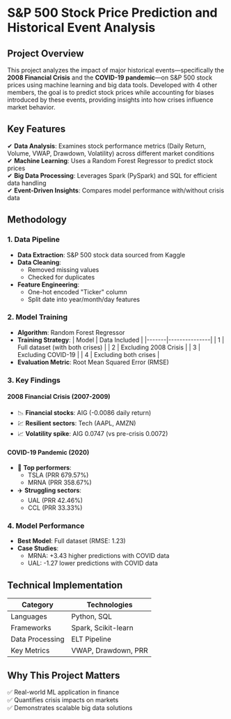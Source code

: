 # S&P 500 Stock Price Prediction and Historical Event Analysis

## Project Overview
This project analyzes the impact of major historical events—specifically the **2008 Financial Crisis** and the **COVID-19 pandemic**—on S&P 500 stock prices using machine learning and big data tools. Developed with 4 other members, the goal is to predict stock prices while accounting for biases introduced by these events, providing insights into how crises influence market behavior.

## Key Features
✔ **Data Analysis**: Examines stock performance metrics (Daily Return, Volume, VWAP, Drawdown, Volatility) across different market conditions  
✔ **Machine Learning**: Uses a Random Forest Regressor to predict stock prices  
✔ **Big Data Processing**: Leverages Spark (PySpark) and SQL for efficient data handling  
✔ **Event-Driven Insights**: Compares model performance with/without crisis data  

## Methodology

### 1. Data Pipeline
- **Data Extraction**: S&P 500 stock data sourced from Kaggle
- **Data Cleaning**:
  - Removed missing values
  - Checked for duplicates
- **Feature Engineering**:
  - One-hot encoded "Ticker" column
  - Split date into year/month/day features

### 2. Model Training
- **Algorithm**: Random Forest Regressor
- **Training Strategy**:
  | Model | Data Included |
  |-------|---------------|
  | 1 | Full dataset (with both crises) |
  | 2 | Excluding 2008 Crisis |
  | 3 | Excluding COVID-19 |
  | 4 | Excluding both crises |
- **Evaluation Metric**: Root Mean Squared Error (RMSE)

### 3. Key Findings

#### 2008 Financial Crisis (2007-2009)
- 📉 **Financial stocks**: AIG (-0.0086 daily return)
- 💹 **Resilient sectors**: Tech (AAPL, AMZN)
- 📈 **Volatility spike**: AIG 0.0747 (vs pre-crisis 0.0072)

#### COVID-19 Pandemic (2020)
- 🚀 **Top performers**: 
  - TSLA (PRR 679.57%) 
  - MRNA (PRR 358.67%)
- ✈️ **Struggling sectors**: 
  - UAL (PRR 42.46%) 
  - CCL (PRR 33.33%)

### 4. Model Performance
- **Best Model**: Full dataset (RMSE: 1.23)
- **Case Studies**:
  - MRNA: +3.43 higher predictions with COVID data
  - UAL: -1.27 lower predictions with COVID data

## Technical Implementation
| Category        | Technologies |
|-----------------|-------------|
| Languages       | Python, SQL |
| Frameworks      | Spark, Scikit-learn |
| Data Processing | ELT Pipeline |
| Key Metrics     | VWAP, Drawdown, PRR |

## Why This Project Matters
✅ Real-world ML application in finance  
✅ Quantifies crisis impacts on markets  
✅ Demonstrates scalable big data solutions  

